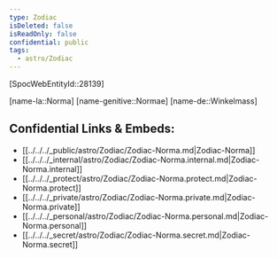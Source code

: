 ```yaml
---
type: Zodiac
isDeleted: false
isReadOnly: false
confidential: public
tags:
  - astro/Zodiac
---
```


[SpocWebEntityId::28139]



[name-la::Norma]
[name-genitive::Normae]
[name-de::Winkelmass]


## Confidential Links & Embeds: 
- [[../../../_public/astro/Zodiac/Zodiac-Norma.md|Zodiac-Norma]] 
- [[../../../_internal/astro/Zodiac/Zodiac-Norma.internal.md|Zodiac-Norma.internal]] 
- [[../../../_protect/astro/Zodiac/Zodiac-Norma.protect.md|Zodiac-Norma.protect]] 
- [[../../../_private/astro/Zodiac/Zodiac-Norma.private.md|Zodiac-Norma.private]] 
- [[../../../_personal/astro/Zodiac/Zodiac-Norma.personal.md|Zodiac-Norma.personal]] 
- [[../../../_secret/astro/Zodiac/Zodiac-Norma.secret.md|Zodiac-Norma.secret]] 
